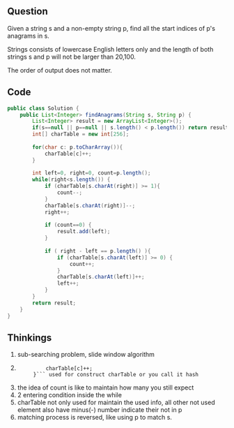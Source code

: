 ## Question
Given a string s and a non-empty string p, find all the start indices of p's anagrams in s.

Strings consists of lowercase English letters only and the length of both strings s and p will not be larger than 20,100.

The order of output does not matter.

## Code
```JAVA
public class Solution {
    public List<Integer> findAnagrams(String s, String p) {
        List<Integer> result = new ArrayList<Integer>();
        if(s==null || p==null || s.length() < p.length()) return result;
        int[] charTable = new int[256];
        
        for(char c: p.toCharArray()){
            charTable[c]++;
        }
        
        int left=0, right=0, count=p.length();
        while(right<s.length()) {
            if (charTable[s.charAt(right)] >= 1){
                count--;
            }
            charTable[s.charAt(right)]--;
            right++;
            
            if (count==0) {
                result.add(left);
            }
            
            if ( right - left == p.length() ){
                if (charTable[s.charAt(left)] >= 0) {
                    count++;
                }
                charTable[s.charAt(left)]++;
                left++;
            }
        }
        return result;
    }
}
```

## Thinkings
1. sub-searching problem, slide window algorithm
2. ```for(char c: p.toCharArray()){
            charTable[c]++;
        }``` used for construct charTable or you call it hash
3. the idea of count is like to maintain how many you still expect
4. 2 entering condition inside the while
5. charTable not only used for maintain the used info, all other not used element also have minus(-) number indicate their not in p
6. matching process is reversed, like using p to match s. 
